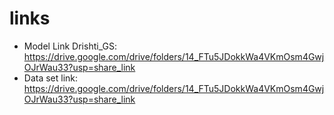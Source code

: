 # links 
- Model Link Drishti_GS: https://drive.google.com/drive/folders/14_FTu5JDokkWa4VKmOsm4GwjOJrWau33?usp=share_link
- Data set link: https://drive.google.com/drive/folders/14_FTu5JDokkWa4VKmOsm4GwjOJrWau33?usp=share_link
